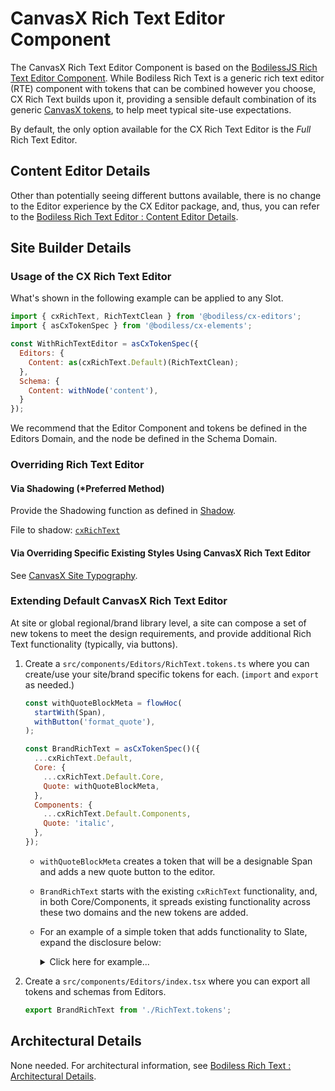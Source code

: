 # CanvasX Rich Text Editor Component

The CanvasX Rich Text Editor Component is based on the [BodilessJS Rich Text Editor
Component](/Components/Editors/RichText). While Bodiless Rich Text is a generic rich text editor
(RTE) component with tokens that can be combined however you choose, CX Rich Text builds upon it,
providing a sensible default combination of its generic [CanvasX tokens](../../CX_Elements/), to
help meet typical site-use expectations.

By default, the only option available for the CX Rich Text Editor is the _Full_ Rich Text Editor.

## Content Editor Details

Other than potentially seeing different buttons available, there is no change to the Editor
experience by the CX Editor package, and, thus, you can refer to the [Bodiless Rich Text Editor :
Content Editor Details](../RichText#content-editor-details).

## Site Builder Details

### Usage of the CX Rich Text Editor

What's shown in the following example can be applied to any Slot.

```js
import { cxRichText, RichTextClean } from '@bodiless/cx-editors';
import { asCxTokenSpec } from '@bodiless/cx-elements';

const WithRichTextEditor = asCxTokenSpec({
  Editors: {
    Content: as(cxRichText.Default)(RichTextClean);
  },
  Schema: {
    Content: withNode('content'),
  }
});
```

We recommend that the Editor Component and tokens be defined in the Editors Domain, and the node be
defined in the Schema Domain.

### Overriding Rich Text Editor

#### Via Shadowing (*Preferred Method)

Provide the Shadowing function as defined in [Shadow](../../CX_Elements/CX_Shadow).

File to shadow:
[`cxRichText`](https://github.com/johnsonandjohnson/Bodiless-JS/blob/main/packages/cx-editors/src/components/RichText/tokens/cxRichText.ts)

#### Via Overriding Specific Existing Styles Using CanvasX Rich Text Editor

See [CanvasX Site Typography](../../CX_Elements/CX_SiteTypography).

### Extending Default CanvasX Rich Text Editor

At site or global regional/brand library level, a site can compose a set of new tokens to meet the
design requirements, and provide additional Rich Text functionality (typically, via buttons).

01. Create a `src/components/Editors/RichText.tokens.ts` where you can create/use your site/brand
    specific tokens for each. (`import` and `export` as needed.)

    ```js
    const withQuoteBlockMeta = flowHoc(
      startWith(Span),
      withButton('format_quote'),
    );

    const BrandRichText = asCxTokenSpec()({
      ...cxRichText.Default,
      Core: {
        ...cxRichText.Default.Core,
        Quote: withQuoteBlockMeta,
      },
      Components: {
        ...cxRichText.Default.Components,
        Quote: 'italic',
      },
    });
    ```

    - `withQuoteBlockMeta` creates a token that will be a designable Span and adds a new quote
      button to the editor.
    - `BrandRichText` starts with the existing `cxRichText` functionality, and, in both
      Core/Components, it spreads existing functionality across these two domains and the new tokens
      are added.
    - For an example of a simple token that adds functionality to Slate, expand the disclosure
      below:

      <details>
        <summary>Click here for example...</summary>

        ```js
        const withQuoteBlockMeta = t(
          asBlock,
          withButton('format_quote'),
        );

        //...

        const EditorWithBlockQuote = asTokenSpec()({
          ...cxDefault,
          Core: {
            ...cxDefault.Core,
            BlockQuote: t(replaceWith(BlockQuote), asBlockQuote, withQuoteBlockMeta),
          }
        });
        ```

      </details>

01. Create a `src/components/Editors/index.tsx`  where you can export all tokens and schemas from
    Editors.

    ```js
    export BrandRichText from './RichText.tokens';
    ```

## Architectural Details

None needed. For architectural information, see [Bodiless Rich Text : Architectural
Details](../RichText#architectural-details).
